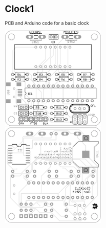 # Clock1

PCB and Arduino code for a basic clock

<img width="300px" src="https://raw.githubusercontent.com/richardhawthorn/Clock1/master/images/pcb_front.png">
<img width="300px" src="https://raw.githubusercontent.com/richardhawthorn/Clock1/master/images/pcb_back.png">
